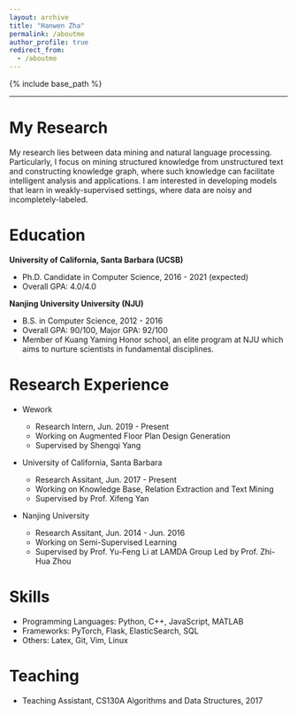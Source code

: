 ```yaml
---
layout: archive
title: "Hanwen Zha" 
permalink: /aboutme
author_profile: true
redirect_from:
  - /aboutme
---
```


{% include base_path %}

---

My Research
======
My research lies between data mining and natural language processing. Particularly, I focus on mining structured knowledge from unstructured text and constructing knowledge graph, where such knowledge can facilitate intelligent analysis and applications. I am interested in developing models that learn in weakly-supervised settings, where data are noisy and incompletely-labeled.


Education
======
**University of California, Santa Barbara (UCSB)**

* Ph.D. Candidate in Computer Science, 2016 - 2021 (expected)
* Overall GPA: 4.0/4.0


**Nanjing University University (NJU)**

* B.S. in Computer Science, 2012 - 2016
* Overall GPA: 90/100, Major GPA: 92/100
* Member of Kuang Yaming Honor school, an elite program at NJU which aims to nurture scientists in fundamental disciplines.

Research Experience
======
* Wework
  * Research Intern, Jun. 2019 - Present
  * Working on Augmented Floor Plan Design Generation
  * Supervised by Shengqi Yang

* University of California, Santa Barbara
  * Research Assitant, Jun. 2017 - Present
  * Working on Knowledge Base, Relation Extraction and Text Mining
  * Supervised by Prof. Xifeng Yan

* Nanjing University
  * Research Assitant, Jun. 2014 - Jun. 2016
  * Working on Semi-Supervised Learning
  * Supervised by Prof. Yu-Feng Li at LAMDA Group Led by Prof. Zhi-Hua Zhou

  
Skills
======
  * Programming Languages: Python, C++, JavaScript, MATLAB
  * Frameworks: PyTorch, Flask, ElasticSearch, SQL
  * Others: Latex, Git, Vim, Linux

Teaching
======
  * Teaching Assistant, CS130A Algorithms and Data Structures, 2017


<!-- Teaching
======
  <ul>{% for post in site.teaching %}
    {% include archive-single-cv.html %}
  {% endfor %}</ul>
   -->

<!-- Publications
======
  <ul>{% for post in site.publications %}
    {% include archive-single-cv.html %}
  {% endfor %}</ul> -->
  
<!-- Talks
======
  <ul>{% for post in site.talks %}
    {% include archive-single-talk-cv.html %}
  {% endfor %}</ul> -->
  

<!-- Service and leadership
======
* Currently signed in to 43 different slack teams -->
